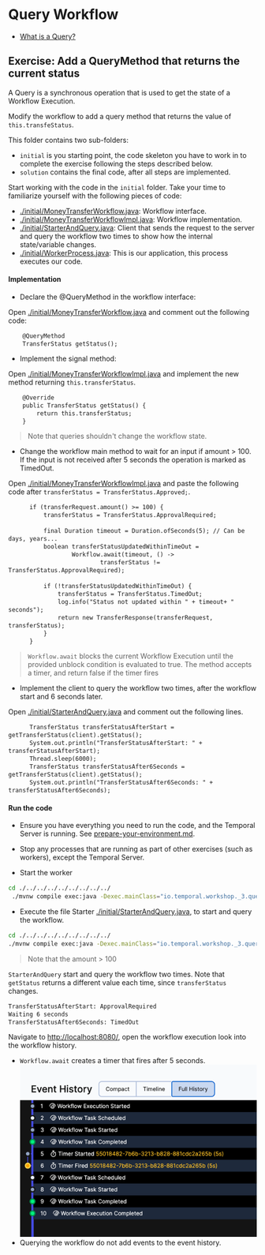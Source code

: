 # Query Workflow

- [What is a Query?](https://docs.temporal.io/workflows#query)

## Exercise: Add a QueryMethod that returns the current status

A Query is a synchronous operation that is used to get the state of a Workflow Execution.

Modify the workflow to add a query method that returns the value of `this.transfeStatus`.

This folder contains two sub-folders:
- `initial` is you starting point, the code skeleton you have to work in to complete the exercise following the
  steps described below.
- `solution` contains the final code, after all steps are implemented.


Start working with the code in the `initial` folder.
Take your time to familiarize yourself with the following pieces of code:
- [./initial/MoneyTransferWorkflow.java](initial/MoneyTransferWorkflow.java): Workflow interface.
- [./initial/MoneyTransferWorkflowImpl.java](initial/MoneyTransferWorkflowImpl.java): Workflow implementation.
- [./initial/StarterAndQuery.java](initial/StarterAndQuery.java): Client that sends the request to the server and 
query the workflow two times to show how the internal state/variable changes.
- [./initial/WorkerProcess.java](initial/WorkerProcess.java): This is our application, this process executes our code.


####  Implementation

- Declare the @QueryMethod in the workflow interface:

Open [./initial/MoneyTransferWorkflow.java](initial/MoneyTransferWorkflow.java) and comment out the following code:

```
    @QueryMethod
    TransferStatus getStatus();
```


- Implement the signal method:

Open [./initial/MoneyTransferWorkflowImpl.java](initial/MoneyTransferWorkflowImpl.java) and implement the new method returning `this.transferStatus`.

```
    @Override
    public TransferStatus getStatus() {
        return this.transferStatus;
    }

```

> Note that queries shouldn't change the workflow state.

- Change the workflow main method to wait for an input if amount > 100. 
If the input is not received after 5 seconds the operation is marked as TimedOut.

Open [./initial/MoneyTransferWorkflowImpl.java](initial/MoneyTransferWorkflowImpl.java) and paste the following code after `transferStatus = TransferStatus.Approved;`.

```
      if (transferRequest.amount() >= 100) {
          transferStatus = TransferStatus.ApprovalRequired;

          final Duration timeout = Duration.ofSeconds(5); // Can be days, years...
          boolean transferStatusUpdatedWithinTimeOut =
                  Workflow.await(timeout, () ->
                          transferStatus != TransferStatus.ApprovalRequired);

          if (!transferStatusUpdatedWithinTimeOut) {
              transferStatus = TransferStatus.TimedOut;
              log.info("Status not updated within " + timeout+ " seconds");
              return new TransferResponse(transferRequest, transferStatus);
          }
      }
```


> `Workflow.await` blocks the current Workflow Execution until the provided unblock condition is evaluated to true.
The method accepts a timer, and return false if the timer fires


- Implement the client to query the workflow two times, after the workflow start and 6 seconds later.

Open [./initial/StarterAndQuery.java](initial/StarterAndQuery.java) and comment out the following lines.

```
      TransferStatus transferStatusAfterStart = getTransferStatus(client).getStatus();
      System.out.println("TransferStatusAfterStart: " + transferStatusAfterStart);
      Thread.sleep(6000);
      TransferStatus transferStatusAfter6Seconds = getTransferStatus(client).getStatus();
      System.out.println("TransferStatusAfter6Seconds: " + transferStatusAfter6Seconds);
```

####  Run the code

- Ensure you have everything you need to run the code, and the Temporal Server is running.
  See [prepare-your-environment.md](./../../../../../../../../prepare-your-environment.md).

- Stop any processes that are running as part of other exercises (such as workers), except the Temporal Server.

- Start the worker

```bash
cd ./../../../../../../../../
 ./mvnw compile exec:java -Dexec.mainClass="io.temporal.workshop._3.query.initial.WorkerProcess"

```

- Execute the file Starter [./initial/StarterAndQuery.java](initial/StarterAndQuery.java), to start and query the workflow.

```bash
cd ./../../../../../../../../
./mvnw compile exec:java -Dexec.mainClass="io.temporal.workshop._3.query.initial.StarterAndQuery"

```

> Note that the amount > 100

`StarterAndQuery` start and query the workflow two times. 
Note that `getStatus` returns a different value each time, since `transferStatus` changes.

```
TransferStatusAfterStart: ApprovalRequired
Waiting 6 seconds
TransferStatusAfter6Seconds: TimedOut

```


Navigate to  [http://localhost:8080/](http://localhost:8080/), open the workflow execution look into the workflow history.
- `Workflow.await` creates a timer that fires after 5 seconds. 
![img.png](img.png)
- Querying the workflow do not add events to the event history.
